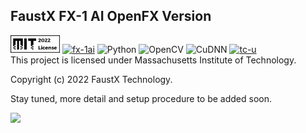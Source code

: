 ﻿## FaustX FX-1 AI OpenFX Version
 
<a href="https://github.com/Berkantyuks/FaustX-FX1-AI-OpenFX/blob/main/license" rel="mmit"><img width="79px" style="border-width: 0;" src="https://github.com/Berkantyuks/FaustX-FX1-AI-OpenFX/blob/main/parts/images/mit-license-custom.png" alt="mit" /></a>
<a href="https://www.faustx.com/en/fx1-tests" rel="fx1ai"><img width="79px" style="border-width: 0;" src="https://github.com/Berkantyuks/FaustX-Flight-Records/blob/main/Images/114x40-one-ai.png" alt="fx-1ai" /></a>
![Python](https://img.shields.io/badge/Python-000000?style=for-the-badge&logo=python&logoColor=white)
![OpenCV](https://img.shields.io/badge/OpenCV-000000?style=for-the-badge&logo=OpenCV&logoColor=white)
![CuDNN](https://img.shields.io/badge/Nvidia%20CuDNN-000000?style=for-the-badge&logo=Nvidia&logoColor=white)
<a href="https://github.com/Berkantyuks/QA-Project-Test-Classification-Mark#test-class-u" rel="tc-u"><img width="79px" style="border-width: 0;" src="https://github.com/Berkantyuks/QA-Project-Test-Classification-Mark/blob/main/TCM-114x40-light/114x40-tc-u.png" alt="tc-u" /></a>
<br/>
This project is licensed under Massachusetts Institute of Technology.

Copyright (c) 2022 FaustX Technology.
 
 <p>Stay tuned, more detail and setup procedure to be added soon.</p>
 
 <img src="https://github.com/Berkantyuks/FaustX-FX1-AI-OpenFX/blob/main/parts/images/fx1ai-1-78564r.gif"/>
